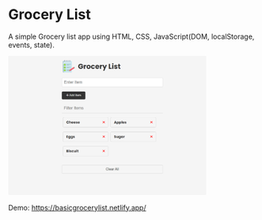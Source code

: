 # Grocery List

A simple Grocery list app using HTML, CSS, JavaScript(DOM, localStorage, events, state).

<img src="images/screen.png" width="400">

Demo: https://basicgrocerylist.netlify.app/
